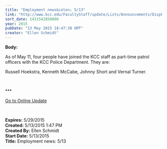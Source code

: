 ```yaml
---
title: "Employment news&colon; 5/13"
link: "http://www.kcc.edu/FacultyStaff/update/Lists/Announcements/DispForm.aspx?ID=1930"
sort_date: 1431542858000
year: 2015
pubDate: "13 May 2015 18:47:38 GMT"
creator: "Ellen Schmidt"
---
```


<div><b>Body:</b> <div class="ExternalClassF5784C73049C4C788DA7A2401E4CB57E"><p>As of May 11, four people have joined the KCC staff as part-time patrol officers with the KCC Police Department. They are:</p>
<p>Russell Hoekstra, Kenneth McCabe, Johnny Short and Vernal Turner.</p>
<p> </p>
<p>***</p>
<p><a href="/update">Go to Online Update</a></p>
<p> </p></div></div>
<div><b>Expires:</b> 5/29/2015</div>
<div><b>Created:</b> 5/13/2015 1:47 PM</div>
<div><b>Created By:</b> Ellen Schmidt</div>
<div><b>Start Date:</b> 5/13/2015</div>
<div><b>Title:</b> Employment news: 5/13</div>
